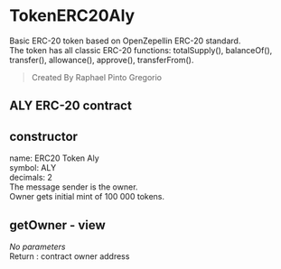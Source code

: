 # TokenERC20Aly 
Basic ERC-20 token based on OpenZepellin ERC-20 standard.  
The token has all classic ERC-20 functions: totalSupply(), balanceOf(), transfer(), allowance(), approve(), transferFrom().  
> Created By Raphael Pinto Gregorio

## ALY ERC-20 contract

## constructor
name: ERC20 Token Aly  
symbol: ALY  
decimals: 2  
The message sender is the owner.  
Owner gets initial mint of 100 000 tokens.

## getOwner - view
_No parameters_  
Return : contract owner address